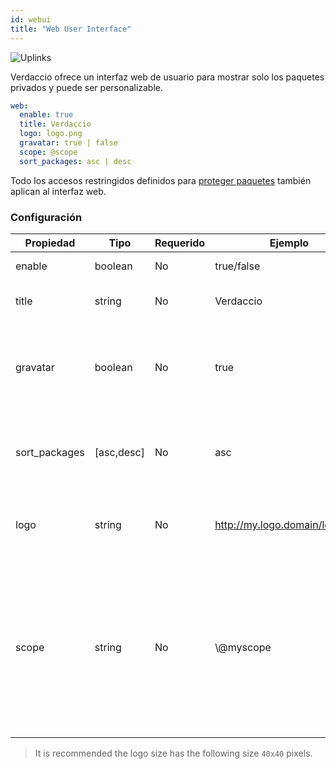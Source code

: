 ```yaml
---
id: webui
title: "Web User Interface"
---
```

![Uplinks](https://user-images.githubusercontent.com/558752/52916111-fa4ba980-32db-11e9-8a64-f4e06eb920b3.png)

Verdaccio ofrece un interfaz web de usuario para mostrar solo los paquetes privados y puede ser personalizable.

```yaml
web:
  enable: true
  title: Verdaccio
  logo: logo.png
  gravatar: true | false
  scope: @scope
  sort_packages: asc | desc
```

Todo los accesos restringidos definidos para [proteger paquetes](protect-your-dependencies.md) también aplican al interfaz web.

### Configuración

| Propiedad     | Tipo       | Requerido | Ejemplo                        | Soporte  | Descripcion                                                                                                                         |
| ------------- | ---------- | --------- | ------------------------------ | -------- | ----------------------------------------------------------------------------------------------------------------------------------- |
| enable        | boolean    | No        | true/false                     | all      | habilita la interfaz web                                                                                                            |
| title         | string     | No        | Verdaccio                      | all      | El título de la interfaz web                                                                                                        |
| gravatar      | boolean    | No        | true                           | `>v4` | Gravatars will be generated under the hood if this property is enabled                                                              |
| sort_packages | [asc,desc] | No        | asc                            | `>v4` | By default private packages are sorted by ascending                                                                                 |
| logo          | string     | No        | http://my.logo.domain/logo.png | all      | a URI where logo is located (header logo)                                                                                           |
| scope         | string     | No        | \\@myscope                   | all      | Si estas usando el registro por un scope specifico, define el @scope en el encabezado de la interfaz web (note: escapa @ con \\@) |

> It is recommended the logo size has the following size `40x40` pixels.